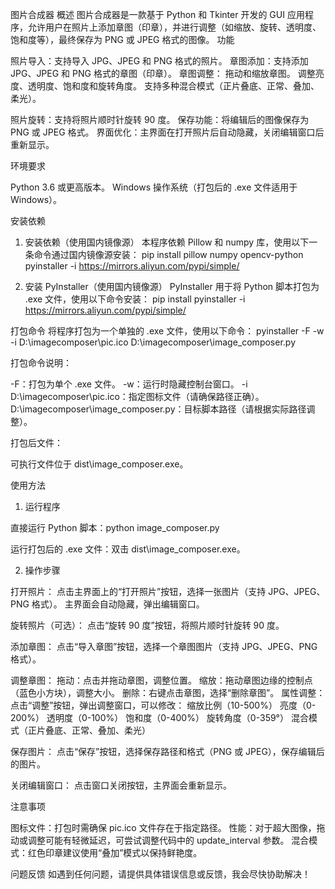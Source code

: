 图片合成器
概述
图片合成器是一款基于 Python 和 Tkinter 开发的 GUI 应用程序，允许用户在照片上添加章图（印章），并进行调整（如缩放、旋转、透明度、饱和度等），最终保存为 PNG 或 JPEG 格式的图像。
功能

照片导入：支持导入 JPG、JPEG 和 PNG 格式的照片。
章图添加：支持添加 JPG、JPEG 和 PNG 格式的章图（印章）。
章图调整：
拖动和缩放章图。
调整亮度、透明度、饱和度和旋转角度。
支持多种混合模式（正片叠底、正常、叠加、柔光）。


照片旋转：支持将照片顺时针旋转 90 度。
保存功能：将编辑后的图像保存为 PNG 或 JPEG 格式。
界面优化：主界面在打开照片后自动隐藏，关闭编辑窗口后重新显示。

环境要求

Python 3.6 或更高版本。
Windows 操作系统（打包后的 .exe 文件适用于 Windows）。

安装依赖
1. 安装依赖（使用国内镜像源）
本程序依赖 Pillow 和 numpy 库，使用以下一条命令通过国内镜像源安装：
pip install pillow numpy opencv-python pyinstaller -i https://mirrors.aliyun.com/pypi/simple/

2. 安装 PyInstaller（使用国内镜像源）
PyInstaller 用于将 Python 脚本打包为 .exe 文件，使用以下命令安装：
pip install pyinstaller -i https://mirrors.aliyun.com/pypi/simple/

打包命令
将程序打包为一个单独的 .exe 文件，使用以下命令：
pyinstaller -F -w -i D:\imagecomposer\pic.ico D:\imagecomposer\image_composer.py

打包命令说明：

-F：打包为单个 .exe 文件。
-w：运行时隐藏控制台窗口。
-i D:\imagecomposer\pic.ico：指定图标文件（请确保路径正确）。
D:\imagecomposer\image_composer.py：目标脚本路径（请根据实际路径调整）。

打包后文件：

可执行文件位于 dist\image_composer.exe。

使用方法
1. 运行程序

直接运行 Python 脚本：python image_composer.py


运行打包后的 .exe 文件：双击 dist\image_composer.exe。

2. 操作步骤

打开照片：
点击主界面上的“打开照片”按钮，选择一张图片（支持 JPG、JPEG、PNG 格式）。
主界面会自动隐藏，弹出编辑窗口。


旋转照片（可选）：
点击“旋转 90 度”按钮，将照片顺时针旋转 90 度。


添加章图：
点击“导入章图”按钮，选择一个章图图片（支持 JPG、JPEG、PNG 格式）。


调整章图：
拖动：点击并拖动章图，调整位置。
缩放：拖动章图边缘的控制点（蓝色小方块），调整大小。
删除：右键点击章图，选择“删除章图”。
属性调整：点击“调整”按钮，弹出调整窗口，可以修改：
缩放比例（10-500%）
亮度（0-200%）
透明度（0-100%）
饱和度（0-400%）
旋转角度（0-359°）
混合模式（正片叠底、正常、叠加、柔光）




保存图片：
点击“保存”按钮，选择保存路径和格式（PNG 或 JPEG），保存编辑后的图片。


关闭编辑窗口：
点击窗口关闭按钮，主界面会重新显示。



注意事项

图标文件：打包时需确保 pic.ico 文件存在于指定路径。
性能：对于超大图像，拖动或调整可能有轻微延迟，可尝试调整代码中的 update_interval 参数。
混合模式：红色印章建议使用“叠加”模式以保持鲜艳度。

问题反馈
如遇到任何问题，请提供具体错误信息或反馈，我会尽快协助解决！

